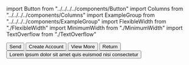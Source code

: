 import Button from "../../../../components/Button"
import Columns from "../../../../components/Columns"
import ExampleGroup from "../../../../components/ExampleGroup"
import FlexibleWidth from "./FlexibleWidth"
import MinimumWidth from "./MinimumWidth"
import TextOverflow from "./TextOverflow"

<Columns reverse>
  <FlexibleWidth />
  <ExampleGroup>
    <Button priority="high">Send</Button>
    <Button priority="normal">Create Account</Button>
  </ExampleGroup>
</Columns>
<Columns reverse>
  <MinimumWidth />
  <ExampleGroup>
    <Button priority="normal">View More</Button>
    <Button priority="low">Return</Button>
  </ExampleGroup>
</Columns>
<Columns reverse>
  <TextOverflow />
  <ExampleGroup>
    <Button>Lorem ipsum dolor sit amet quis euismod nisi consectetur</Button>
  </ExampleGroup>
</Columns>
